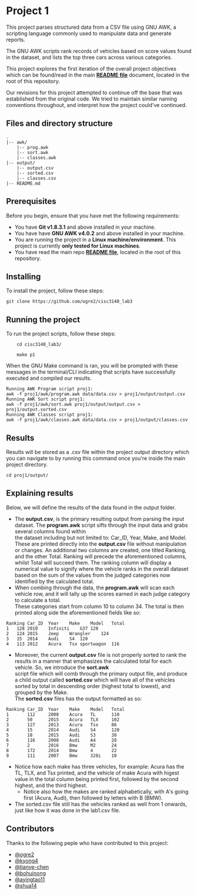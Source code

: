 # Project 1
This project parses structured data from a CSV file using GNU AWK, a scripting language commonly used to manipulate data and generate reports.

The GNU AWK scripts rank records of vehicles based on score values found in the dataset, and lists the top three cars across various categories.

This project explores the first iteration of the overall project objectives which can be found/read in the main **[README file](https://github.com/ogre2/cisc3140_lab3/blob/main/README.md)** document, located in the root of this repository.

Our revisions for this project attempted to continue off the base that was established from the original code. We tried to maintain similar naming conventions throughout, and interpret how the project could've continued.

## Files and directory structure
```
.
|-- awk/
    |-- prog.awk
    |-- sort.awk
    |-- classes.awk
|-- output/
    |-- output.csv
    |-- sorted.csv
    |-- classes.csv
|-- README.md
```

## Prerequisites
Before you begin, ensure that you have met the following requirements:
- You have **Git v1.8.3.1** and above installed in your machine.
- You have have **GNU AWK v4.0.2** and above installed in your machine.
- You are running the project in a **Linux machine/environment**. This project is currently **only tested for Linux machines**.
- You have read the main repo **[README file](https://github.com/ogre2/cisc3140_lab3/blob/main/README.md)**, located in the root of this repository.

## Installing
To install the project, follow these steps:
```
git clone https://github.com/ogre2/cisc3140_lab3
```

## Running the project
To run the project scripts, follow these steps:
```
    cd cisc3140_lab3/

    make p1
```

When the GNU Make command is ran, you will be prompted with these messages in the terminal/CLI indicating that scripts have successfully executed and compiled our results.
```
Running AWK Program script proj1:
awk -f proj1/awk/program.awk data/data.csv > proj1/output/output.csv
Running AWK Sort script proj1:
awk -f proj1/awk/sort.awk proj1/output/output.csv > proj1/output.sorted.csv
Running AWK Classes script proj1:
awk -f proj1/awk/classes.awk data/data.csv > proj1/output/classes.csv
```

## Results
Results will be stored as a .csv file within the project output directory which you can navigate to by running this command once you're inside the
main project directory.
```
cd proj1/output/
```

## Explaining results
Below, we will define the results of the data found in the output folder.

- The **output.csv**, is the primary resulting output from parsing the input dataset. The **program.awk** script sifts through the input data and grabs several columns found within <br>the dataset including but not limited to: Car_ID, Year, Make, and Model. These are printed directly into the **output.csv** file without manipulation or changes. An additional two columns are created, one titled Ranking, and the other Total. Ranking will precede the aforementioned columns, whilst Total will succeed them. The ranking column will display a numerical value to signify where the vehicle ranks in the overall dataset based on the sum of the values from the judged categories now identified by the calculated total.
- When combing through the data, the **program.awk** will scan each vehicle row, and it will tally up the scores earned in each judge category to calculate a total. <br> These categories start from column 10 to column 34. The total is then printed along side the aforementioned fields like so:
```
Ranking	Car_ID	Year	Make	Model	Total
1	128	2010	Infiniti	G37	128
2	124	2015	Jeep	Wrangler	124
3	15	2014	Audi	S4	120
4	113	2012	Acura	Tsx sportwagon	116
```
- Moreover, the current **output.csv** file is not properly sorted to rank the results in a manner that emphasizes the calculated total for each vehicle. So, we introduce the **sort.awk**<br>script file which will comb through the primary output file, and produce a child output called **sorted.csv** which will have all of the vehicles sorted by total in descending order (highest total to lowest), and grouped by the Make.<br> The **sorted.csv** files has the output formatted as so:
```
Ranking Car_ID  Year    Make    Model   Total
1       112     2008    Acura   TL      110
2       50      2015    Acura   TLX     102
3       127     2013    Acura   Tsx     86
4       15      2014    Audi    S4      120
5       18      2015    Audi    S3      38
6       116     2008    Audi    A4      28
7       2       2016    Bmw     M2      24
8       172     2014    Bmw     4       22
9       111     2007    Bmw     328i    10 
```
- Notice how each make has three vehicles, for example: Acura has the TL, TLX, and Tsx printed, and the vehicle of make Acura with higest value in the total column being printed first, followed by the second highest, and the third highest.
  - Notice also how the makes are ranked alphabetically, with A's going first (Acura, Audi), then followed by letters with B (BMW).
- The sorted.csv file still has the vehicles ranked as well from 1 onwards, just like how it was done in the lab1.csv file.

## Contributors
Thanks to the following peple who have contributed to this project:
- [@ogre2](https://github.com/ogre2/)
- [@kyong4](https://github.com/kyong4/)
- [@tianye-chen](https://github.com/tianye-chen/)
- [@bohuinong](https://github.com/bohuinong)
- [@ayingtao11](https://github.com/ayingtao11)
- [@shua14](https://github.com/shua14)
